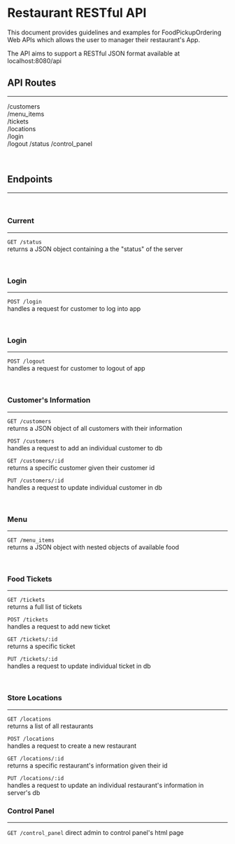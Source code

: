 # Restaurant RESTful API
This document provides guidelines and examples for FoodPickupOrdering Web APIs which allows the user to manager their restaurant's App.  

The API aims to support a RESTful JSON format available at localhost:8080/api

## API Routes
---

/customers  
/menu_items  
/tickets  
/locations  
/login  
/logout 
/status
/control_panel
 

<br>

## Endpoints
---

<br>

### Current
---
`GET /status`  
returns a JSON object containing a the "status" of the server

<br>

### Login
---
`POST /login`  
handles a request for customer to log into app  

<br>

### Login
---
`POST /logout`  
handles a request for customer to logout of app 

<br>

### Customer's Information
---
`GET /customers`  
returns a JSON object of all customers with their information  

`POST /customers`  
handles a request to add an individual customer to db  

`GET /customers/:id`  
returns a specific customer given their customer id  

`PUT /customers/:id`  
handles a request to update individual customer in db  

<br>

### Menu
---
`GET /menu_items`  
returns a JSON object with nested objects of available food  

<br>

### Food Tickets
---
`GET /tickets`  
returns a full list of tickets  

`POST /tickets`  
handles a request to add new ticket  

`GET /tickets/:id`  
returns a specific ticket  

`PUT /tickets/:id`  
handles a request to update individual ticket in db  

<br>

### Store Locations
---
`GET /locations`  
returns a list of all restaurants  

`POST /locations`  
handles a request to create a new restaurant  

`GET /locations/:id`  
returns a specific restaurant's information given their id  

`PUT /locations/:id`  
handles a request to update an individual restaurant's information in server's db

### Control Panel
---
`GET /control_panel`
direct admin to control panel's html page


